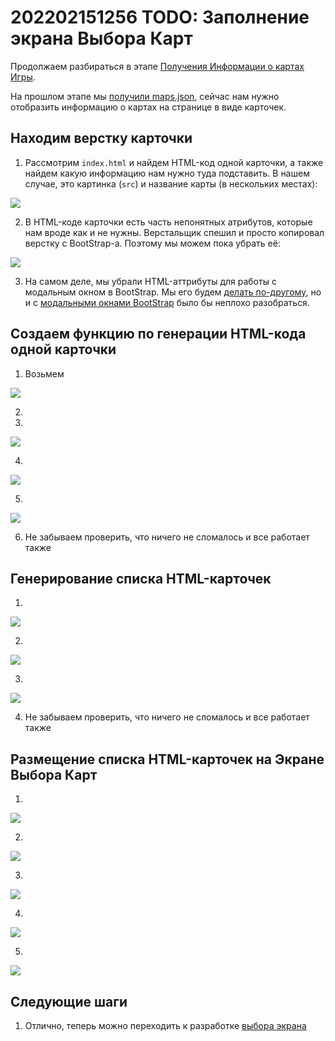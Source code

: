 # 202202151256 TODO: Заполнение экрана Выбора Карт

Продолжаем разбираться в этапе [Получения Информации о картах Игры](202202151147-fetch-maps-Module-2-WS.md).

На прошлом этапе мы [получили maps.json](202202151200-fetch-maps-json-module2-ws.md),
сейчас нам нужно отобразить информацию о картах на странице в виде карточек.

## Находим верстку карточки

1. Рассмотрим `index.html` и найдем HTML-код одной карточки, а также найдем
какую информацию нам нужно туда подставить. В нашем случае, это картинка (`src`)
и название карты (в нескольких местах):

![](2022-02-15-13-37-22.png)

2. В HTML-коде карточки есть часть непонятных атрибутов, которые нам вроде как
и не нужны. Верстальщик спешил и просто копировал верстку с BootStrap-а.
Поэтому мы можем пока убрать её:

![](2022-02-15-13-54-16.png)

3. На самом деле, мы убрали HTML-аттрибуты для работы с модальным окном
в BootStrap. Мы его будем [делать по-другому](202202151356-login-form-Module-2.md),
но и с [модальными окнами BootStrap](202202151358-modal-window-wth-Bootstrap.md)
было бы неплохо разобраться.

## Создаем функцию по генерации HTML-кода одной карточки

1. Возьмем

![](2022-02-15-14-07-18.png)

2.

3.
![](2022-02-15-14-08-42.png)

4.

![](2022-02-15-14-15-44.png)

5.

![](2022-02-15-14-09-19.png)

6. Не забываем проверить, что ничего не сломалось и все работает также

## Генерирование списка HTML-карточек

1.

![](2022-02-15-14-19-44.png)

2.

![](2022-02-15-14-20-19.png)

3.

![](2022-02-15-14-26-09.png)

4. Не забываем проверить, что ничего не сломалось и все работает также


## Размещение списка HTML-карточек на Экране Выбора Карт

1.

![](2022-02-15-14-22-41.png)

2.

![](2022-02-15-14-23-54.png)

3.

![](2022-02-15-14-24-16.png)

4.

![](2022-02-15-14-25-02.png)

5.

![](2022-02-15-14-26-27.png)



## Следующие шаги

1. Отлично, теперь можно переходить к разработке [выбора экрана](202202151333-change-screen.md)